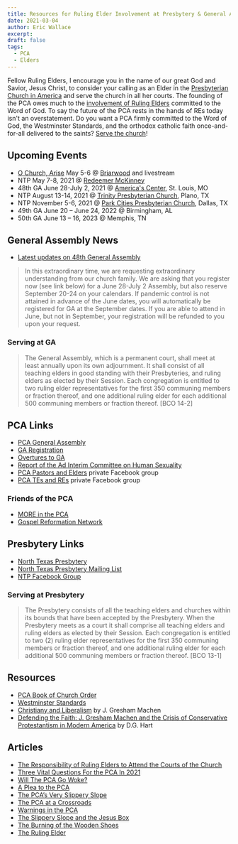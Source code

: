 ```yaml
---
title: Resources for Ruling Elder Involvement at Presbytery & General Assembly
date: 2021-03-04
author: Eric Wallace
excerpt:
draft: false
tags:
  - PCA
  - Elders
---
```



Fellow Ruling Elders, I encourage you in the name of our great God and Savior, Jesus Christ, to consider your calling as an Elder in the [Presbyterian Church in America](https://pcanet.org) and serve the church in all her courts. The founding of the PCA owes much to the [involvement of Ruling Elders](https://www.theaquilareport.com/the-ruling-elder-teaching-elder-disparity-in-the-pca/) committed to the Word of God. To say the future of the PCA rests in the hands of REs today isn't an overstatement. Do you want a PCA firmly committed to the Word of God, the Westminster Standards, and the orthodox catholic faith once-and-for-all delivered to the saints? [Serve the church](https://www.theaquilareport.com/the-responsibility-of-ruling-elders-to-attend-the-courts-of-the-church/)!

## Upcoming Events

- [O Church, Arise](https://www.eventbrite.com/e/o-church-arise-a-gospel-reformation-network-conference-tickets-141473812983) May 5-6 @ [Briarwood](https://briarwood.org/) and livestream
- NTP May 7-8, 2021 @ [Redeemer McKinney](https://www.redeemermckinney.com/)
- 48th GA June 28-July 2, 2021 @ [America's Center](https://explorestlouis.com/meetings-conventions/americas-center/), St. Louis, MO
- NTP August 13-14, 2021 @ [Trinity Presbyterian Church](https://www.trinityplano.org), Plano, TX
- NTP November 5-6, 2021 @ [Park Cities Presbyterian Church](https://pcpc.org/), Dallas, TX
- 49th GA June 20 – June 24, 2022 @ Birmingham, AL
- 50th GA June 13 – 16, 2023 @ Memphis, TN

## General Assembly News

- [Latest updates on 48th General Assembly](https://www.pcaac.org/coronavirus/)

>In this extraordinary time, we are requesting extraordinary understanding from our church family. We are asking that you register now (see link below) for a June 28-July 2 Assembly, but also reserve September 20-24 on your calendars. If pandemic control is not attained in advance of the June dates, you will automatically be registered for GA at the September dates. If you are able to attend in June, but not in September, your registration will be refunded to you upon your request.

### Serving at GA

> The General Assembly, which is a permanent court, shall meet at least annually upon its own adjournment. It shall consist of all teaching elders in good standing with their Presbyteries, and ruling elders as elected by their Session. Each congregation is entitled to two ruling elder representatives for the first 350 communing members or fraction thereof, and one additional ruling elder for each additional 500 communing members or fraction thereof. [BCO 14-2]

## PCA Links

- [PCA General Assembly](https://pcaga.org)
- [GA Registration](https://pcaga.org/register-now/)
- [Overtures to GA](https://pcaga.org/resources/#overtures)
- [Report of the Ad Interim Committee on Human Sexuality](https://pcaga.org/aicreport/)
- [PCA Pastors and Elders](https://www.facebook.com/groups/130208630386595/) private Facebook group
- [PCA TEs and REs](https://www.facebook.com/groups/PCATERE/) private Facebook group

### Friends of the PCA

- [MORE in the PCA](https://www.moreinthepca.org)
- [Gospel Reformation Network](https://gospelreformation.net)

## Presbytery Links

- [North Texas Presbytery](https://ntpresby.org)
- [North Texas Presbytery Mailing List](https://ntpresby.us18.list-manage.com/subscribe?u=eb4a1152db0632cf33d056397&id=c19df1a360)
- [NTP Facebook Group](https://www.facebook.com/groups/ntpresbytery)

### Serving at Presbytery

> The Presbytery consists of all the teaching elders and churches within its bounds that have been accepted by the Presbytery. When the Presbytery meets as a court it shall comprise all teaching elders and ruling elders as elected by their Session. Each congregation is entitled to two (2) ruling elder representatives for the first 350 communing members or fraction thereof, and one additional ruling elder for each additional 500 communing members or fraction thereof. [BCO 13-1]

## Resources

- [PCA Book of Church Order](https://www.pcaac.org/bco/)
- [Westminster Standards](https://www.pcaac.org/bco/westminster-confession/)
- [Christiany and Liberalism](https://www.amazon.com/Christianity-Liberalism-new-Gresham-Machen/dp/0802864996/) by J. Gresham Machen
- [Defending the Faith: J. Gresham Machen and the Crisis of Conservative Protestantism in Modern America](https://www.amazon.com/Defending-Faith-Gresham-Conservative-Protestantism/dp/0875525636/) by D.G. Hart

## Articles

- [The Responsibility of Ruling Elders to Attend the Courts of the Church](https://www.theaquilareport.com/the-responsibility-of-ruling-elders-to-attend-the-courts-of-the-church/)
- [Three Vital Questions For the PCA In 2021](https://heidelblog.net/2020/12/three-vital-questions-for-the-pca-in-2021/)
- [Will The PCA Go Woke?](https://www.theamericanconservative.com/articles/will-the-pca-go-woke/)
- [A Plea to the PCA](https://www.reformation21.org/blog/a-plea-to-the-pca)
- [The PCA’s Very Slippery Slope ](https://gospelreformation.net/the-pcas-very-slippery-slope-part-1/)
- [The PCA at a Crossroads](https://gospelreformation.net/the-pca-at-a-crossroads/)
- [Warnings in the PCA](https://ewerickson.substack.com/p/warnings-in-the-pca)
- [The Slippery Slope and the Jesus Box](https://www.reformation21.org/blogs/the-slippery-slope-and-the-jes.php)
- [The Burning of the Wooden Shoes](https://www.reformation21.org/blogs/the-burning-of-the-wooden-shoe.php)
- [The Ruling Elder](https://gospelreformation.net/the-ruling-elder/)